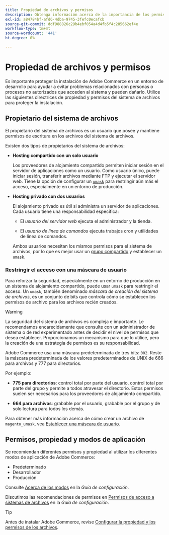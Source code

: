 ```yaml
---
title: Propiedad de archivos y permisos
description: Obtenga información acerca de la importancia de los permisos del sistema de archivos al trabajar con instalaciones locales de Adobe Commerce.
exl-id: a84784bf-afd6-4dba-9745-3fefc0ecafcb
source-git-commit: ddf988826c29b4ebf054a4d4fb5f4c285662ef4e
workflow-type: tm+mt
source-wordcount: '441'
ht-degree: 0%

---
```


# Propiedad de archivos y permisos

Es importante proteger la instalación de Adobe Commerce en un entorno de desarrollo para ayudar a evitar problemas relacionados con personas o procesos no autorizados que acceden al sistema y pueden dañarlo. Utilice las siguientes directrices de propiedad y permisos del sistema de archivos para proteger la instalación.

## Propietario del sistema de archivos

El propietario del sistema de archivos es un usuario que posee y mantiene permisos de escritura en los archivos del sistema de archivos.

Existen dos tipos de propietarios del sistema de archivos:

- **Hosting compartido con un solo usuario**

  Los proveedores de alojamiento compartido permiten iniciar sesión en el servidor de aplicaciones como un usuario. Como usuario único, puede iniciar sesión, transferir archivos mediante FTP y ejecutar el servidor web. Tiene la opción de configurar un [`umask`](#restrict-access-with-a-umask) para restringir aún más el acceso, especialmente en un entorno de producción.

- **Hosting privado con dos usuarios**

  El alojamiento privado es útil si administra un servidor de aplicaciones. Cada usuario tiene una responsabilidad específica:

   - El _usuario del servidor web_ ejecuta el administrador y la tienda.

   - El _usuario de línea de comandos_ ejecuta trabajos cron y utilidades de línea de comandos.

  Ambos usuarios necesitan los mismos permisos para el sistema de archivos, por lo que es mejor usar un [grupo compartido](configure-permissions.md#set-ownership-and-permissions-for-two-users) y establecer un [`umask`](#restrict-access-with-a-umask).

### Restringir el acceso con una máscara de usuario

Para reforzar la seguridad, especialmente en un entorno de producción en un sistema de alojamiento compartido, puede usar `umask` para restringir el acceso. Un `umask`, también denominado _máscara de creación del sistema de archivos_, es un conjunto de bits que controla cómo se establecen los permisos de archivo para los archivos recién creados.

>[!WARNING]
>
>La seguridad del sistema de archivos es compleja e importante. Le recomendamos encarecidamente que consulte con un administrador de sistema o de red experimentado antes de decidir el nivel de permisos que desea establecer. Proporcionamos un mecanismo para que lo utilice, pero la creación de una estrategia de permisos es su responsabilidad.

Adobe Commerce usa una máscara predeterminada de tres bits: `002`. Reste la máscara predeterminada de los valores predeterminados de UNIX de 666 para archivos y 777 para directorios.

Por ejemplo:

- **775 para directorios**: control total por parte del usuario, control total por parte del grupo y permite a todos atravesar el directorio. Estos permisos suelen ser necesarios para los proveedores de alojamiento compartido.

- **664 para archivos**: grabable por el usuario, grabable por el grupo y de solo lectura para todos los demás.

Para obtener más información acerca de cómo crear un archivo de `magento_umask`, vea [Establecer una máscara de usuario](../../next-steps/set-umask.md).

## Permisos, propiedad y modos de aplicación

Se recomiendan diferentes permisos y propiedad al utilizar los diferentes modos de aplicación de Adobe Commerce:

- Predeterminado
- Desarrollador
- Producción

Consulte [Acerca de los modos](../../../configuration/bootstrap/application-modes.md) en la _Guía de configuración_.

Discutimos las recomendaciones de permisos en [Permisos de acceso a sistemas de archivos](../../../configuration/deployment/file-system-permissions.md) en la _Guía de configuración_.

>[!TIP]
>
>Antes de instalar Adobe Commerce, revise [Configurar la propiedad y los permisos de los archivos](configure-permissions.md).
